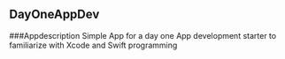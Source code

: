 ## DayOneAppDev

###Appdescription
Simple App for a day one App development starter to familiarize
with Xcode and Swift programming
